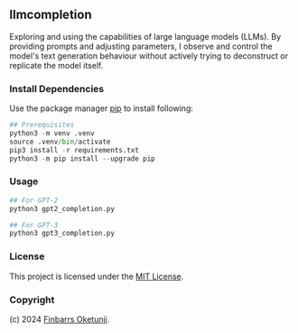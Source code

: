 ## llmcompletion

Exploring and using the capabilities of large language models (LLMs). By providing prompts and adjusting parameters, I observe and control the model's text generation behaviour without actively trying to deconstruct or replicate the model itself.

### Install Dependencies

Use the package manager [pip](https://pip.pypa.io/en/stable/) to install following:

```python
## Prerequisites
python3 -m venv .venv
source .venv/bin/activate
pip3 install -r requirements.txt
python3 -m pip install --upgrade pip
```

### Usage

```sh
## For GPT-2
python3 gpt2_completion.py

## For GPT-3
python3 gpt3_completion.py
```

### License

This project is licensed under the [MIT License](./LICENSE).

### Copyright

(c) 2024 [Finbarrs Oketunji](https://finbarrs.eu).